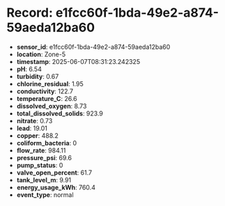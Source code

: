 # Record: e1fcc60f-1bda-49e2-a874-59aeda12ba60

- **sensor_id**: e1fcc60f-1bda-49e2-a874-59aeda12ba60
- **location**: Zone-5
- **timestamp**: 2025-06-07T08:31:23.242325
- **pH**: 6.54
- **turbidity**: 0.67
- **chlorine_residual**: 1.95
- **conductivity**: 122.7
- **temperature_C**: 26.6
- **dissolved_oxygen**: 8.73
- **total_dissolved_solids**: 923.9
- **nitrate**: 0.73
- **lead**: 19.01
- **copper**: 488.2
- **coliform_bacteria**: 0
- **flow_rate**: 984.11
- **pressure_psi**: 69.6
- **pump_status**: 0
- **valve_open_percent**: 61.7
- **tank_level_m**: 9.91
- **energy_usage_kWh**: 760.4
- **event_type**: normal